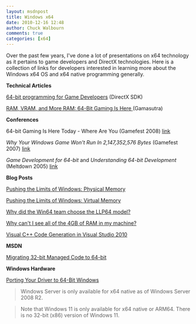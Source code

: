 ```yaml
---
layout: msdnpost
title: Windows x64
date: 2010-12-16 12:48
author: Chuck Walbourn
comments: true
categories: [x64]
---
```

Over the past few years, I've done a lot of presentations on x64 technology as it pertains to game developers and DirectX technologies. Here is a collection of links for developers interested in learning more about the Windows x64 OS and x64 native programming generally.
<!--more-->

<strong>Technical Articles</strong>

<a href="https://docs.microsoft.com/en-us/windows/desktop/DxTechArts/sixty-four-bit-programming-for-game-developers" title="MSDN">64-bit programming for Game Developers</a> (DirectX SDK)

<a href="http://www.gamasutra.com/view/feature/3602/sponsored_feature_ram_vram_and_.php" title="Gamaustra">RAM, VRAM, and More RAM: 64-Bit Gaming Is Here </a>(Gamasutra)

<strong>Conferences</strong>

64-bit Gaming Is Here Today - Where Are You (Gamefest 2008)
<a href="https://walbourn.github.io/download/64-bit-Gaming-Is-Here-Today-Where-Are-You.zip">link</a>

<em>Why Your Windows Game Won't Run In 2,147,352,576 Bytes</em> (Gamefest 2007)
<a href="https://walbourn.github.io/download/Why-Your-Windows-Game-Wont-Run-In-2147352576-Bytes.zip">link</a>

<em>Game Development for 64-bit</em> and <em>Understanding 64-bit Development</em> (Meltdown 2005)
<a href="https://walbourn.github.io/download/Game-Development-for-Windows-64-bit-Chuck-Walbourn-Meltdown-2005.zip">link</a>

<strong>Blog Posts</strong>

<a href="https://blogs.technet.microsoft.com/markrussinovich/2008/07/21/pushing-the-limits-of-windows-physical-memory/" title="Mark Russinovich's Blog">Pushing the Limits of Windows: Physical Memory
</a>

<a href="https://blogs.technet.microsoft.com/markrussinovich/2008/11/17/pushing-the-limits-of-windows-virtual-memory/" title="Mark Russinovich's Blog">Pushing the Limits of Windows: Virtual Memory</a>

<a href="https://devblogs.microsoft.com/oldnewthing/20050131-00/?p=36563" title="The Old New Thing Blog">Why did the Win64 team choose the LLP64 model?</a>

<a href="https://devblogs.microsoft.com/oldnewthing/?p=30133" title="The Old New Thing">Why can't I see all of the 4GB of RAM in my machine?</a>

<a href="https://devblogs.microsoft.com/cppblog/visual-c-code-generation-in-visual-studio-2010/" title="Visual C++ Blog">Visual C++ Code Generation in Visual Studio 2010</a>

<strong>MSDN</strong>

<a href="https://docs.microsoft.com/en-us/previous-versions/dotnet/articles/ms973190(v=msdn.10)">Migrating 32-bit Managed Code to 64-bit</a>

<strong>Windows Hardware</strong>

<a href="https://docs.microsoft.com/en-us/windows-hardware/drivers/kernel/porting-your-driver-to-64-bit-windows">Porting Your Driver to 64-Bit Windows</a>

> Windows Server is only available for x64 native as of Windows Server 2008 R2.

> Note that Windows 11 is only available for x64 native or ARM64. There is no 32-bit (x86) version of Windows 11.
